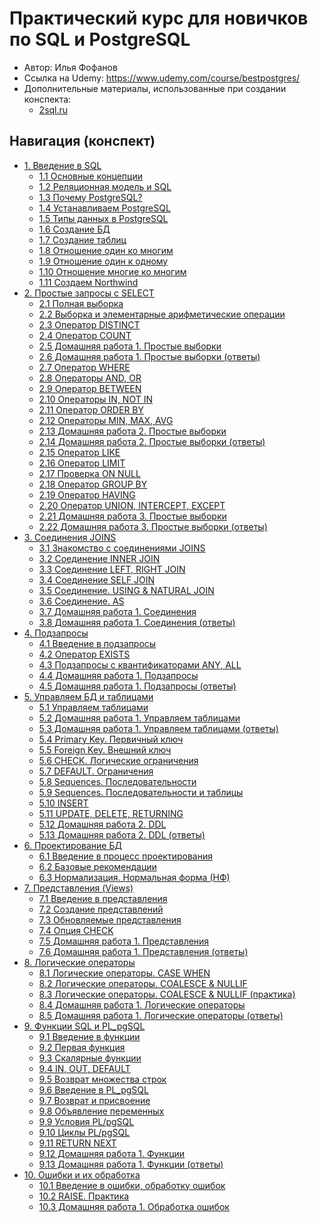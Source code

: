 # Практический курс для новичков по SQL и PostgreSQL

- Автор: Илья Фофанов
- Ссылка на Udemy: https://www.udemy.com/course/bestpostgres/
- Дополнительные материалы, использованные при создании конспекта:
  - [2sql.ru](http://2sql.ru/)

## Навигация (конспект)

- [1. Введение в SQL](./docs/1.%20Introduction%20to%20SQL)
  - [1.1 Основные концепции](./docs/1.%20Introduction%20to%20SQL/1.1%20Basic%20Concepts)
  - [1.2 Реляционная модель и SQL](./docs/1.%20Introduction%20to%20SQL/1.2%20Relational%20model%20and%20SQL)
  - [1.3 Почему PostgreSQL?](./docs/1.%20Introduction%20to%20SQL/1.3%20Why%20PostgreSQL%3F)
  - [1.4 Устанавливаем PostgreSQL](./docs/1.%20Introduction%20to%20SQL/1.4%20Install%20PostgreSQL)
  - [1.5 Типы данных в PostgreSQL](./docs/1.%20Introduction%20to%20SQL/1.5%20Data%20types%20in%20PostgreSQL)
  - [1.6 Создание БД](./docs/1.%20Introduction%20to%20SQL/1.6%20Create%20first%20database)
  - [1.7 Создание таблиц](./docs/1.%20Introduction%20to%20SQL/1.7%20Create%20tables)
  - [1.8 Отношение один ко многим](./docs/1.%20Introduction%20to%20SQL/1.8%20Relationship.%20One%20to%20Many)
  - [1.9 Отношение один к одному](./docs/1.%20Introduction%20to%20SQL/1.9%20Relationship.%20One%20to%20One)
  - [1.10 Отношение многие ко многим](./docs/1.%20Introduction%20to%20SQL/1.10%20Relationship.%20Many%20to%20Many)
  - [1.11 Создаем Northwind](./docs/1.%20Introduction%20to%20SQL/1.11%20Create%20Northwind%20Database)
- [2. Простые запросы с SELECT](./docs/2.%20Simple%20Queries%20with%20SELECT)
  - [2.1 Полная выборка](./docs/2.%20Simple%20Queries%20with%20SELECT/2.1%20Full%20sample)
  - [2.2 Выборка и элементарные арифметические операции](./docs/2.%20Simple%20Queries%20with%20SELECT/2.2%20Sampling%20and%20elementary%20arithmetic%20operations)
  - [2.3 Оператор DISTINCT](./docs/2.%20Simple%20Queries%20with%20SELECT/2.3%20Operator%20DISTINCT)
  - [2.4 Оператор COUNT](./docs/2.%20Simple%20Queries%20with%20SELECT/2.4%20Operator%20COUNT)
  - [2.5 Домашняя работа 1. Простые выборки](./docs/2.%20Simple%20Queries%20with%20SELECT/2.5%20Homework%201)
  - [2.6 Домашняя работа 1. Простые выборки (ответы)](./docs/2.%20Simple%20Queries%20with%20SELECT/2.6%20Homework%201%20(answers))
  - [2.7 Оператор WHERE](./docs/2.%20Simple%20Queries%20with%20SELECT/2.7%20Operator%20WHERE)
  - [2.8 Операторы AND, OR](./docs/2.%20Simple%20Queries%20with%20SELECT/2.8%20Operators%20AND,%20OR)
  - [2.9 Оператор BETWEEN](./docs/2.%20Simple%20Queries%20with%20SELECT/2.9%20Operator%20BETWEEN)
  - [2.10 Операторы IN, NOT IN](./docs/2.%20Simple%20Queries%20with%20SELECT/2.10%20Operators%20IN,%20NOT%20IN)
  - [2.11 Оператор ORDER BY](./docs/2.%20Simple%20Queries%20with%20SELECT/2.11%20Operator%20ORDER%20BY)
  - [2.12 Операторы MIN, MAX, AVG](./docs/2.%20Simple%20Queries%20with%20SELECT/2.12%20Operators%20MIN,%20MAX,%20AVG,%20SUM)
  - [2.13 Домашняя работа 2. Простые выборки](./docs/2.%20Simple%20Queries%20with%20SELECT/2.13%20Homework%202)
  - [2.14 Домашняя работа 2. Простые выборки (ответы)](./docs/2.%20Simple%20Queries%20with%20SELECT/2.14%20Homework%202%20(answers))
  - [2.15 Оператор LIKE](./docs/2.%20Simple%20Queries%20with%20SELECT/2.15%20Operator%20LIKE)
  - [2.16 Оператор LIMIT](./docs/2.%20Simple%20Queries%20with%20SELECT/2.16%20Operator%20LIMIT)
  - [2.17 Проверка ON NULL](./docs/2.%20Simple%20Queries%20with%20SELECT/2.17%20Check%20ON%20NULL)
  - [2.18 Оператор GROUP BY](./docs/2.%20Simple%20Queries%20with%20SELECT/2.18%20Operator%20GROUP%20BY)
  - [2.19 Оператор HAVING](./docs/2.%20Simple%20Queries%20with%20SELECT/2.19%20Operator%20HAVING)
  - [2.20 Оператор UNION, INTERCEPT, EXCEPT](./docs/2.%20Simple%20Queries%20with%20SELECT/2.20%20Operators%20UNION,%20INTERSECT,%20EXCEPT)
  - [2.21 Домашняя работа 3. Простые выборки](./docs/2.%20Simple%20Queries%20with%20SELECT/2.21%20Homework%203)
  - [2.22 Домашняя работа 3. Простые выборки (ответы)](./docs/2.%20Simple%20Queries%20with%20SELECT/2.22%20Homework%203%20(answers))
- [3. Соединения JOINS](./docs/3.%20Joins)
  - [3.1 Знакомство с соединениями JOINS](./docs/3.%20Joins/3.1%20Getting%20started%20with%20joins)
  - [3.2 Соединение INNER JOIN](./docs/3.%20Joins/3.2%20Join.%20INNER%20JOIN)
  - [3.3 Соединение LEFT, RIGHT JOIN](./docs/3.%20Joins/3.3%20Join.%20LEFT,%20RIGHT%20JOIN)
  - [3.4 Соединение SELF JOIN](./docs/3.%20Joins/3.4%20Join.%20SELF%20JOIN)
  - [3.5 Соединение. USING & NATURAL JOIN](./docs/3.%20Joins/3.5%20Join.%20USING%20&%20NATURAL%20JOIN)
  - [3.6 Соединение. AS](./docs/3.%20Joins/3.6%20Join.%20AS)
  - [3.7 Домашняя работа 1. Соединения](./docs/3.%20Joins/3.7%20Homework%201)
  - [3.8 Домашняя работа 1. Соединения (ответы)](./docs/3.%20Joins/3.8%20Homework%201%20(answers))
- [4. Подзапросы](./docs/4.%20Subqueries)
  - [4.1 Введение в подзапросы](./docs/4.%20Subqueries/4.1%20Introduction%20into%20subqueries)
  - [4.2 Оператор EXISTS](docs/4.%20Subqueries/4.2%20Operator%20EXISTS)
  - [4.3 Подзапросы с квантификаторами ANY, ALL](docs/4.%20Subqueries/4.3%20Quantifiers.%20ANY,%20ALL)
  - [4.4 Домашняя работа 1. Подзапросы](docs/4.%20Subqueries/4.4%20Homework%201.%20Subqueries)
  - [4.5 Домашняя работа 1. Подзапросы (ответы)](docs/4.%20Subqueries/4.5%20Homework%201.%20Subqueries%20(answers))
- [5. Управляем БД и таблицами](./docs/5.%20Managing%20databases%20and%20tables)
  - [5.1 Управляем таблицами](./docs/5.%20Managing%20databases%20and%20tables/5.1%20Managing%20tables)
  - [5.2 Домашняя работа 1. Управляем таблицами](./docs/5.%20Managing%20databases%20and%20tables/5.2%20Homework%201.%20Managing%20tables)
  - [5.3 Домашняя работа 1. Управляем таблицами (ответы)](./docs/5.%20Managing%20databases%20and%20tables/5.3%20Homework%201.%20Managing%20tables%20(answers))
  - [5.4 Primary Key. Первичный ключ](./docs/5.%20Managing%20databases%20and%20tables/5.4%20Primary%20Key)
  - [5.5 Foreign Key. Внешний ключ](./docs/5.%20Managing%20databases%20and%20tables/5.5%20Foreign%20Key)
  - [5.6 CHECK. Логические ограничения](./docs/5.%20Managing%20databases%20and%20tables/5.6%20Logical%20constraint.%20Check)
  - [5.7 DEFAULT. Ограничения](./docs/5.%20Managing%20databases%20and%20tables/5.7%20Constraint.%20Default)
  - [5.8 Sequences. Последовательности](./docs/5.%20Managing%20databases%20and%20tables/5.8%20Sequences)
  - [5.9 Sequences. Последовательности и таблицы](./docs/5.%20Managing%20databases%20and%20tables/5.9%20Sequences%20and%20tables)
  - [5.10 INSERT](./docs/5.%20Managing%20databases%20and%20tables/5.10%20INSERT)
  - [5.11 UPDATE, DELETE, RETURNING](./docs/5.%20Managing%20databases%20and%20tables/5.11%20UPDATE,%20DELETE,%20RETURNING)
  - [5.12 Домашняя работа 2. DDL](./docs/5.%20Managing%20databases%20and%20tables/5.12%20Homework%202.%20DDL)
  - [5.13 Домашняя работа 2. DDL (ответы)](./docs/5.%20Managing%20databases%20and%20tables/5.13%20Homework%202.%20DDL%20(answers))
- [6. Проектирование БД](./docs/6.%20Database%20design)
  - [6.1 Введение в процесс проектирования](./docs/6.%20Database%20design/6.1%20Introduction%20into%20design%20process)
  - [6.2 Базовые рекомендации](./docs/6.%20Database%20design/6.2%20Basic%20recommendations)
  - [6.3 Нормализация. Нормальная форма (НФ)](./docs/6.%20Database%20design/6.3%20Normalization)
- [7. Представления (Views)](./docs/7.%20Views)
  - [7.1 Введение в представления](./docs/7.%20Views/7.1%20Introduction%20into%20views)
  - [7.2 Создание представлений](./docs/7.%20Views/7.2%20Creating%20views)
  - [7.3 Обновляемые представления](./docs/7.%20Views/7.3%20Updatable%20views)
  - [7.4 Опция CHECK](./docs/7.%20Views/7.4%20Check%20Option)
  - [7.5 Домашняя работа 1. Представления](./docs/7.%20Views/7.5%20Homework%201.%20Views)
  - [7.6 Домашняя работа 1. Представления (ответы)](./docs/7.%20Views/7.6%20Homework%201.%20Views%20(answers))
- [8. Логические операторы](./docs/8.%20Logic%20operators)
  - [8.1 Логические операторы. CASE WHEN](./docs/8.%20Logic%20operators/8.1%20Logic.%20CASE%20WHEN)
  - [8.2 Логические операторы. COALESCE & NULLIF](./docs/8.%20Logic%20operators/8.2%20Logic.%20COALESCE%20&%20NULLIF)
  - [8.3 Логические операторы. COALESCE & NULLIF (практика)](./docs/8.%20Logic%20operators/8.3%20Logic.%20COALESCE%20&%20NULLIF%20(Practice))
  - [8.4 Домашняя работа 1. Логические операторы](./docs/8.%20Logic%20operators/8.4%20Homework%201.%20Logic%20operators)
  - [8.5 Домашняя работа 1. Логические операторы (ответы)](./docs/8.%20Logic%20operators/8.5%20Homework%201.%20Logic%20operators%20(answers))
- [9. Функции SQL и PL_pgSQL](./docs/9.%20Functions)
  - [9.1 Введение в функции](./docs/9.%20Functions/9.1%20Introduction%20into%20functions)
  - [9.2 Первая функция](./docs/9.%20Functions/9.2%20First%20function)
  - [9.3 Скалярные функции](./docs/9.%20Functions/9.3%20Scalar%20functions)
  - [9.4 IN, OUT, DEFAULT](./docs/9.%20Functions/9.4%20IN,%20OUT,%20DEFAULT)
  - [9.5 Возврат множества строк](./docs/9.%20Functions/9.5%20Returning%20multiple%20lines)
  - [9.6 Введение в PL_pgSQL](./docs/9.%20Functions/9.6%20Introduction%20into%20PL_pgSQL)
  - [9.7 Возврат и присвоение](./docs/9.%20Functions/9.7%20Return%20and%20assignment)
  - [9.8 Объявление переменных](./docs/9.%20Functions/9.8%20Declaring%20variables)
  - [9.9 Условия PL/pgSQL](./docs/9.%20Functions/9.9%20Conditions)
  - [9.10 Циклы PL/pgSQL](./docs/9.%20Functions/9.10%20Loops)
  - [9.11 RETURN NEXT](./docs/9.%20Functions/9.11%20RETURN%20NEXT)
  - [9.12 Домашняя работа 1. Функции](./docs/9.%20Functions/9.12%20Homework%201.%20Functions)
  - [9.13 Домашняя работа 1. Функции (ответы)](./docs/9.%20Functions/9.13%20Homework%201.%20Functions%20(answers))
- [10. Ошибки и их обработка](./docs/10.%20Errors%20and%20their%20handling)
  - [10.1 Введение в ошибки, обработку ошибок](./docs/10.%20Errors%20and%20their%20handling/10.1%20Introduction%20into%20errors)
  - [10.2 RAISE. Практика](./docs/10.%20Errors%20and%20their%20handling/10.2%20RAISE.%20Practice)
  - [10.3 Домашняя работа 1. Обработка ошибок](./docs/10.%20Errors%20and%20their%20handling/10.3%20Homework%201.%20Errors%20handling)
